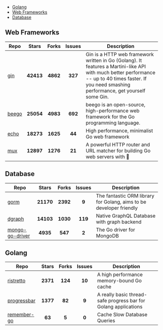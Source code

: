 
- [Golang](#golang)
- [Web Frameworks](#web-frameworks)
- [Database](#database)

## Web Frameworks

| Repo | Stars  | Forks  | Issues | Description |
| ---- | :----: | :----: | :----: | ----------- |
| [gin](https://github.com/gin-gonic/gin) | **42413** | **4862** | **327** | Gin is a HTTP web framework written in Go (Golang). It features a Martini-like API with much better performance -- up to 40 times faster. If you need smashing performance, get yourself some Gin. |
| [beego](https://github.com/astaxie/beego) | **25054** | **4983** | **692** | beego is an open-source, high-performance web framework for the Go programming language. |
| [echo](https://github.com/labstack/echo) | **18273** | **1625** | **44** | High performance, minimalist Go web framework |
| [mux](https://github.com/gorilla/mux) | **12897** | **1276** | **21** | A powerful HTTP router and URL matcher for building Go web servers with 🦍 |

## Database

| Repo | Stars  | Forks  | Issues | Description |
| ---- | :----: | :----: | :----: | ----------- |
| [gorm](https://github.com/go-gorm/gorm) | **21170** | **2392** | **9** | The fantastic ORM library for Golang, aims to be developer friendly |
| [dgraph](https://github.com/dgraph-io/dgraph) | **14103** | **1030** | **119** | Native GraphQL Database with graph backend |
| [mongo-go-driver](https://github.com/mongodb/mongo-go-driver) | **4935** | **547** | **2** | The Go driver for MongoDB |

## Golang

| Repo | Stars  | Forks  | Issues | Description |
| ---- | :----: | :----: | :----: | ----------- |
| [ristretto](https://github.com/dgraph-io/ristretto) | **2371** | **124** | **10** | A high performance memory-bound Go cache |
| [progressbar](https://github.com/schollz/progressbar) | **1377** | **82** | **9** | A really basic thread-safe progress bar for Golang applications |
| [remember-go](https://github.com/rocketlaunchr/remember-go) | **63** | **5** | **0** | Cache Slow Database Queries |
